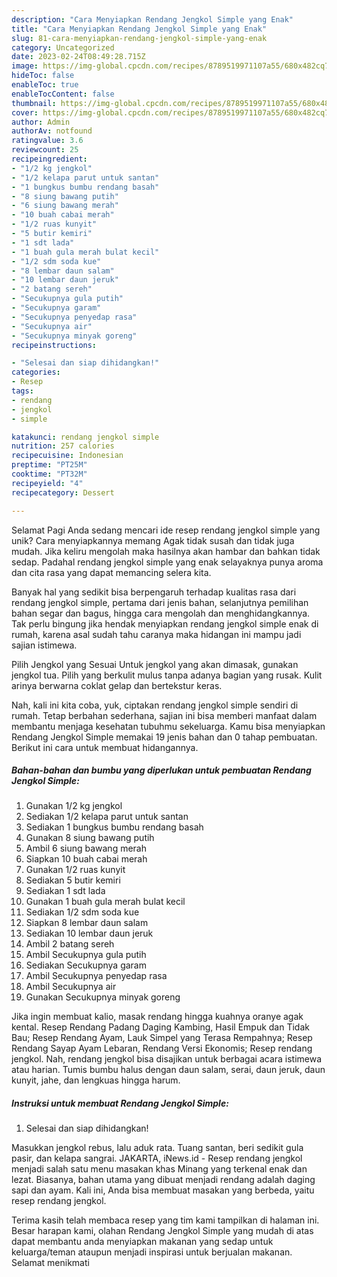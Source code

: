 ```yaml
---
description: "Cara Menyiapkan Rendang Jengkol Simple yang Enak"
title: "Cara Menyiapkan Rendang Jengkol Simple yang Enak"
slug: 81-cara-menyiapkan-rendang-jengkol-simple-yang-enak
category: Uncategorized
date: 2023-02-24T08:49:28.715Z
image: https://img-global.cpcdn.com/recipes/8789519971107a55/680x482cq70/rendang-jengkol-simple-foto-resep-utama.jpg
hideToc: false
enableToc: true
enableTocContent: false
thumbnail: https://img-global.cpcdn.com/recipes/8789519971107a55/680x482cq70/rendang-jengkol-simple-foto-resep-utama.jpg
cover: https://img-global.cpcdn.com/recipes/8789519971107a55/680x482cq70/rendang-jengkol-simple-foto-resep-utama.jpg
author: Admin
authorAv: notfound
ratingvalue: 3.6
reviewcount: 25
recipeingredient:
- "1/2 kg jengkol"
- "1/2 kelapa parut untuk santan"
- "1 bungkus bumbu rendang basah"
- "8 siung bawang putih"
- "6 siung bawang merah"
- "10 buah cabai merah"
- "1/2 ruas kunyit"
- "5 butir kemiri"
- "1 sdt lada"
- "1 buah gula merah bulat kecil"
- "1/2 sdm soda kue"
- "8 lembar daun salam"
- "10 lembar daun jeruk"
- "2 batang sereh"
- "Secukupnya gula putih"
- "Secukupnya garam"
- "Secukupnya penyedap rasa"
- "Secukupnya air"
- "Secukupnya minyak goreng"
recipeinstructions:

- "Selesai dan siap dihidangkan!"
categories:
- Resep
tags:
- rendang
- jengkol
- simple

katakunci: rendang jengkol simple 
nutrition: 257 calories
recipecuisine: Indonesian
preptime: "PT25M"
cooktime: "PT32M"
recipeyield: "4"
recipecategory: Dessert

---
```



Selamat Pagi Anda sedang mencari ide resep rendang jengkol simple yang unik? Cara menyiapkannya memang Agak tidak susah dan tidak juga mudah. Jika keliru mengolah maka hasilnya akan hambar dan bahkan tidak sedap. Padahal rendang jengkol simple yang enak selayaknya punya aroma dan cita rasa yang dapat memancing selera kita.


Banyak hal yang sedikit bisa berpengaruh terhadap kualitas rasa dari rendang jengkol simple, pertama dari jenis bahan, selanjutnya pemilihan bahan segar dan bagus, hingga cara mengolah dan menghidangkannya. Tak perlu bingung jika hendak menyiapkan rendang jengkol simple enak di rumah, karena asal sudah tahu caranya maka hidangan ini mampu jadi sajian istimewa.

Pilih Jengkol yang Sesuai Untuk jengkol yang akan dimasak, gunakan jengkol tua. Pilih yang berkulit mulus tanpa adanya bagian yang rusak. Kulit arinya berwarna coklat gelap dan bertekstur keras.


Nah, kali ini kita coba, yuk, ciptakan rendang jengkol simple sendiri di rumah. Tetap berbahan sederhana, sajian ini bisa memberi manfaat dalam membantu menjaga kesehatan tubuhmu sekeluarga. Kamu bisa menyiapkan Rendang Jengkol Simple memakai 19 jenis bahan dan 0 tahap pembuatan. Berikut ini cara untuk membuat hidangannya.

<!--inarticleads1-->

##### Bahan-bahan dan bumbu yang diperlukan untuk pembuatan Rendang Jengkol Simple:

1. Gunakan 1/2 kg jengkol
1. Sediakan 1/2 kelapa parut untuk santan
1. Sediakan 1 bungkus bumbu rendang basah
1. Gunakan 8 siung bawang putih
1. Ambil 6 siung bawang merah
1. Siapkan 10 buah cabai merah
1. Gunakan 1/2 ruas kunyit
1. Sediakan 5 butir kemiri
1. Sediakan 1 sdt lada
1. Gunakan 1 buah gula merah bulat kecil
1. Sediakan 1/2 sdm soda kue
1. Siapkan 8 lembar daun salam
1. Sediakan 10 lembar daun jeruk
1. Ambil 2 batang sereh
1. Ambil Secukupnya gula putih
1. Sediakan Secukupnya garam
1. Ambil Secukupnya penyedap rasa
1. Ambil Secukupnya air
1. Gunakan Secukupnya minyak goreng


Jika ingin membuat kalio, masak rendang hingga kuahnya oranye agak kental. Resep Rendang Padang Daging Kambing, Hasil Empuk dan Tidak Bau; Resep Rendang Ayam, Lauk Simpel yang Terasa Rempahnya; Resep Rendang Sayap Ayam Lebaran, Rendang Versi Ekonomis; Resep rendang jengkol. Nah, rendang jengkol bisa disajikan untuk berbagai acara istimewa atau harian. Tumis bumbu halus dengan daun salam, serai, daun jeruk, daun kunyit, jahe, dan lengkuas hingga harum. 

<!--inarticleads2-->

##### Instruksi untuk membuat Rendang Jengkol Simple:


1. Selesai dan siap dihidangkan!

Masukkan jengkol rebus, lalu aduk rata. Tuang santan, beri sedikit gula pasir, dan kelapa sangrai. JAKARTA, iNews.id - Resep rendang jengkol menjadi salah satu menu masakan khas Minang yang terkenal enak dan lezat. Biasanya, bahan utama yang dibuat menjadi rendang adalah daging sapi dan ayam. Kali ini, Anda bisa membuat masakan yang berbeda, yaitu resep rendang jengkol. 

Terima kasih telah membaca resep yang tim kami tampilkan di halaman ini. Besar harapan kami, olahan Rendang Jengkol Simple yang mudah di atas dapat membantu anda menyiapkan makanan yang sedap untuk keluarga/teman ataupun menjadi inspirasi untuk berjualan makanan. Selamat menikmati
